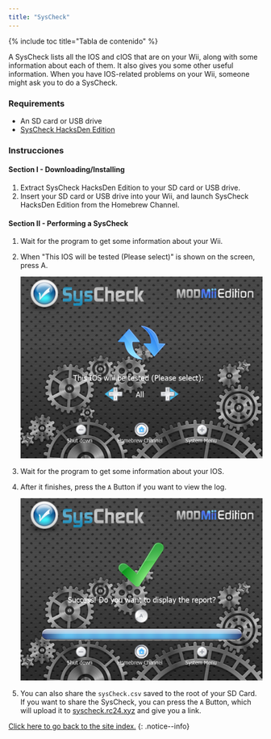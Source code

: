 ```yaml
---
title: "SysCheck"
---
```


{% include toc title="Tabla de contenido" %}

A SysCheck lists all the IOS and cIOS that are on your Wii, along with some information about each of them. It also gives you some other useful information. When you have IOS-related problems on your Wii, someone might ask you to do a SysCheck.

### Requirements

* An SD card or USB drive
* [SysCheck HacksDen Edition](https://oscwii.org/library/app/SysCheckME)

### Instrucciones
#### Section I - Downloading/Installing

1. Extract SysCheck HacksDen Edition to your SD card or USB drive.
1. Insert your SD card or USB drive into your Wii, and launch SysCheck HacksDen Edition from the Homebrew Channel.

#### Section II - Performing a SysCheck

1. Wait for the program to get some information about your Wii.
1. When "This IOS will be tested (Please select)" is shown on the screen, press A.

    ![](/images/homebrew/syscheck/syscheck_chooseios.png)

1. Wait for the program to get some information about your IOS.
1. After it finishes, press the `A` Button if you want to view the log.

    ![](/images/homebrew/syscheck/syscheck_success.png)

1. You can also share the `sysCheck.csv` saved to the root of your SD Card. If you want to share the SysCheck, you can press the `A` Button, which will upload it to [syscheck.rc24.xyz](https://syscheck.rc24.xyz/) and give you a link.

[Click here to go back to the site index.](site-navigation)
{: .notice--info}

